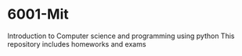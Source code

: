 # 6001-Mit
Introduction to Computer science and programming using python
This repository includes homeworks and exams
